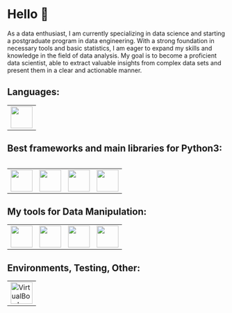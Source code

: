 </head>
<body>
  <h1>Hello 👋</h1>
  <p>As a data enthusiast, I am currently specializing in data science and starting a postgraduate program in data engineering. With a strong foundation in necessary tools and basic statistics, I am eager to expand my skills and knowledge in the field of data analysis. My goal is to become a proficient data scientist, able to extract valuable insights from complex data sets and present them in a clear and actionable manner.</p>

  <h2>Languages:</h2>
  
<table>
    <tr>
    <td><img width='50' height='50' src="https://cdn.jsdelivr.net/gh/devicons/devicon@latest/icons/python/python-original-wordmark.svg" /></td>
  </tr>
<table>
  <h2>Best frameworks and main libraries for Python3:</h2>

<table>
    <tr>
    <td><img width='50' height='50' src="https://cdn.jsdelivr.net/gh/devicons/devicon@latest/icons/numpy/numpy-original-wordmark.svg" /></td>
    <td><img width='50' height='50' src="https://cdn.jsdelivr.net/gh/devicons/devicon@latest/icons/pandas/pandas-original-wordmark.svg" /></td>
    <td><img width='50' height='50' src="https://cdn.jsdelivr.net/gh/devicons/devicon@latest/icons/scikitlearn/scikitlearn-original.svg" /></td>
    <td><img width='50' height='50' src="https://cdn.jsdelivr.net/gh/devicons/devicon@latest/icons/matplotlib/matplotlib-original-wordmark.svg" /></td>
  </tr>
</table>

<h2>My tools for Data Manipulation:</h2>
<table>
  <tr>
    <td><img width='50' height='50' src="https://cdn.jsdelivr.net/gh/devicons/devicon@latest/icons/jupyter/jupyter-original-wordmark.svg" /></td>
    <td><img width='50' height='50' src="https://cdn.jsdelivr.net/gh/devicons/devicon@latest/icons/mysql/mysql-original-wordmark.svg" /></td>
    <td><img width='50' height='50' src="https://cdn.jsdelivr.net/gh/devicons/devicon@latest/icons/postgresql/postgresql-original-wordmark.svg" /></td>
    <td><img width='50' height='50' src="https://cdn.jsdelivr.net/gh/devicons/devicon@latest/icons/nodejs/nodejs-original-wordmark.svg" /></td>
  </tr>
</table>

<h2>Environments, Testing, Other:</h2>
<table>
  <tr>
    <td><img width='50' height='50' src="png-computer-icons-virtualbox-clip-art-2468462/](https://banner2.cleanpng.com/20180527/gsi/kisspng-computer-icons-virtualbox-clip-art-5b0a37f69af7a8.8870443015273963426348.jpg" alt="VirtualBox Icon" /></td>
  </tr>
</table>
